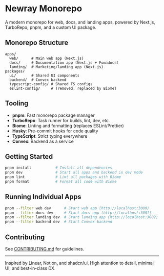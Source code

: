 # Newray Monorepo

A modern monorepo for web, docs, and landing apps, powered by Next.js, TurboRepo, pnpm, and a custom UI package.

## Monorepo Structure

```
apps/
  web/      # Main web app (Next.js)
  docs/     # Documentation app (Next.js + Fumadocs)
  landing/  # Marketing/landing app (Next.js)
packages/
  ui/       # Shared UI components
  backend/  # Convex backend
  typescript-config/ # Shared TS configs
  eslint-config/     # (removed, replaced by Biome)
```

## Tooling

- **pnpm**: Fast monorepo package manager
- **TurboRepo**: Task runner for builds, lint, dev, etc.
- **Biome**: Linting and formatting (replaces ESLint/Prettier)
- **Husky**: Pre-commit hooks for code quality
- **TypeScript**: Strict typing everywhere
- **Convex**: Backend as a service

## Getting Started

```sh
pnpm install           # Install all dependencies
pnpm dev               # Start all apps and backend in dev mode
pnpm lint              # Lint all packages with Biome
pnpm format            # Format all code with Biome
```

## Running Individual Apps

```sh
pnpm --filter web dev      # Start web app (http://localhost:3000)
pnpm --filter docs dev     # Start docs app (http://localhost:3001)
pnpm --filter landing dev  # Start landing app (http://localhost:3002)
pnpm --filter backend dev  # Start Convex backend
```

## Contributing

See [CONTRIBUTING.md](./CONTRIBUTING.md) for guidelines.

---

Inspired by Linear, Notion, and shadcn/ui. High attention to detail, minimal UI, and best-in-class DX.
